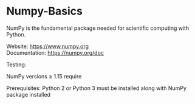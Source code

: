 # Numpy-Basics
NumPy is the fundamental package needed for scientific computing with Python.

Website: https://www.numpy.org \
Documentation: https://numpy.org/doc

Testing:

NumPy versions ≥ 1.15 require

Prerequisites: 
Python 2 or Python 3 must be installed  along with NumPy package installed
